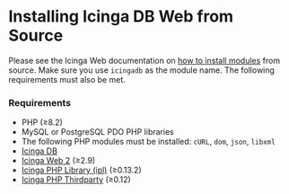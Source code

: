 # Installing Icinga DB Web from Source

Please see the Icinga Web documentation on
[how to install modules](https://icinga.com/docs/icinga-web-2/latest/doc/08-Modules/#installation) from source.
Make sure you use `icingadb` as the module name. The following requirements must also be met.

### Requirements

* PHP (≥8.2)
* MySQL or PostgreSQL PDO PHP libraries
* The following PHP modules must be installed: `cURL`, `dom`, `json`, `libxml`
* [Icinga DB](https://github.com/Icinga/icingadb)
* [Icinga Web 2](https://github.com/Icinga/icingaweb2) (≥2.9)
* [Icinga PHP Library (ipl)](https://github.com/Icinga/icinga-php-library) (≥0.13.2)
* [Icinga PHP Thirdparty](https://github.com/Icinga/icinga-php-thirdparty) (≥0.12)

<!-- {% include "02-Installation.md" %} -->

